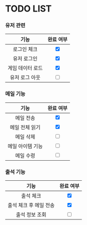# TODO LIST

### 유저 관련
|     **기능**     |          **완료 여부**          |
| :--------------: | :-----------------------------: |
|   로그인 체크    | <input type="checkbox" checked> |
|   유저  로그인   | <input type="checkbox" checked> |
| 게임 데이터 로드 | <input type="checkbox" checked> |
|  유저 로그 아웃  |     <input type="checkbox">     |

### 메일 기능
|     **기능**     |          **완료 여부**          |
| :--------------: | :-----------------------------: |
|    메일 전송     | <input type="checkbox" checked> |
|  메일 전체 읽기  | <input type="checkbox" checked> |
|    메일 삭제     |     <input type="checkbox">     |
| 메일 아이템 기능 |     <input type="checkbox">     |
|    메일 수령     |     <input type="checkbox">     |

### 출석 기능
|        **기능**        |          **완료 여부**          |
| :--------------------: | :-----------------------------: |
|       출석 체크        | <input type="checkbox" checked> |
| 출석 체크 후 메일 전송 | <input type="checkbox" checked> |
|     출석 정보 조회     |     <input type="checkbox">     |